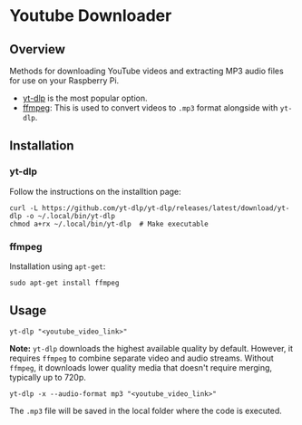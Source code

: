 # Youtube Downloader

## Overview
Methods for downloading YouTube videos and extracting MP3 audio files for use on your Raspberry Pi. 

- [yt-dlp](https://github.com/yt-dlp/yt-dlp/wiki/Installation) is the most popular option.
- [ffmpeg](https://ffmpeg.org/): This is used to convert videos to `.mp3` format alongside with `yt-dlp`.


## Installation
### yt-dlp
Follow the instructions on the installtion page:
```shell
curl -L https://github.com/yt-dlp/yt-dlp/releases/latest/download/yt-dlp -o ~/.local/bin/yt-dlp
chmod a+rx ~/.local/bin/yt-dlp  # Make executable
```
### ffmpeg
Installation using `apt-get`:
```shell
sudo apt-get install ffmpeg
```

## Usage
```shell
yt-dlp "<youtube_video_link>"
```
**Note:** `yt-dlp` downloads the highest available quality by default. However, it requires `ffmpeg` to combine separate video and audio streams. Without `ffmpeg`, it downloads lower quality media that doesn't require merging, typically up to 720p.

```shell
yt-dlp -x --audio-format mp3 "<youtube_video_link>"
```
The `.mp3` file will be saved in the local folder where the code is executed.
